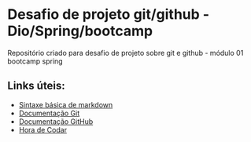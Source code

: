 # Desafio de projeto git/github - Dio/Spring/bootcamp
Repositório criado para desafio de projeto sobre git e github - módulo 01 bootcamp spring


## Links úteis:
- [Sintaxe básica de markdown](https://www.markdownguide.org/basic-syntax/)
- [Documentação Git](https://git-scm.com/docs/git/pt_BR)
- [Documentação GitHub](https://docs.github.com/pt)
- [Hora de Codar](https://www.horadecodar.com.br/)
